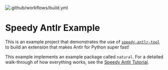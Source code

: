 ![.github/workflows/build.yml](https://github.com/amykyta3/speedy-antlr-example/workflows/.github/workflows/build.yml/badge.svg)

# Speedy Antlr Example

This is an example project that demonstrates the use of
[`speedy-antlr-tool`](https://github.com/amykyta3/speedy-antlr-tool)
to build an extension that makes Antlr for Python super fast!

This example implements an example package called `natural`. For a detailed
walk-through of how everything works, see the
[Speedy Antlr Tutorial](https://speedy-antlr-tool.readthedocs.io/en/latest/example.html).

